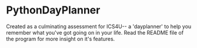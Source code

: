# PythonDayPlanner
 Created as a culminating assessment for ICS4U-- a 'dayplanner' to help you remember what you've got going on in your life. Read the README file of the program for more insight on it's features.
